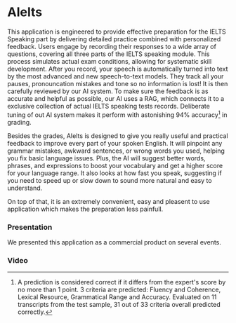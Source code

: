 # AIelts

This application is engineered to provide effective preparation for the IELTS Speaking part by delivering detailed practice combined with personalized feedback.
Users engage by recording their responses to a wide array of questions, covering all three parts of the IELTS speaking module. This process simulates actual exam conditions, allowing for systematic skill development. 
After you record, your speech is automatically turned into text by the most advanced and new speech-to-text models. They track all your pauses, pronouncation mistakes and tone so no information is lost! It is then carefully reviewed by our AI system. To make sure the feedback is as accurate and helpful as possible, our AI uses a RAG, which connects it to a exclusive collection of actual IELTS speaking tests records. Deliberate tuning of out AI system makes it perform with astonishing 94% accuracy[^1] in grading. 


Besides the grades, AIelts is designed to give you really useful and practical feedback to improve every part of your spoken English. It will pinpoint any grammar mistakes, awkward sentences, or wrong words you used, helping you fix basic language issues.  Plus, the AI will suggest better words, phrases, and expressions to boost your vocabulary and get a higher score for your language range. It also looks at how fast you speak, suggesting if you need to speed up or slow down to sound more natural and easy to understand.

On top of that, it is an extremely convenient, easy and pleasent to use application which makes the preparation less painfull.



[^1]:A prediction is considered correct if it differs from the expert's score by no more than 1 point. 3 criteria are predicted: Fluency and Coherence, Lexical Resource, Grammatical Range and Accuracy. Evaluated on 11 transcripts from the test sample, 31 out of 33 criteria overall predicted correctly.


### Presentation 
We presented this application as a commercial product on several events.

### Video 
